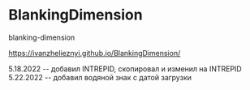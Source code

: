 # BlankingDimension
blanking-dimension

https://ivanzhelieznyi.github.io/BlankingDimension/

5.18.2022 -- добавил INTREPID, скопировал и изменил на INTREPID
5.22.2022 -- добавил водяной знак с датой загрузки